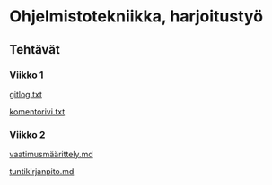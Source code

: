 # Ohjelmistotekniikka, harjoitustyö
## Tehtävät
### Viikko 1
[gitlog.txt](https://github.com/mizhonka/ot-harjoitustyo/blob/main/laskarit/viikko1/gitlog.txt)

[komentorivi.txt](https://github.com/mizhonka/ot-harjoitustyo/blob/main/laskarit/viikko1/komentorivi.txt)
### Viikko 2
[vaatimusmäärittely.md](https://github.com/mizhonka/ot-harjoitustyo/blob/main/dokumentaatio/vaatimusmaarittely.md)

[tuntikirjanpito.md](https://github.com/mizhonka/ot-harjoitustyo/blob/main/dokumentaatio/tuntikirjanpito.md)
